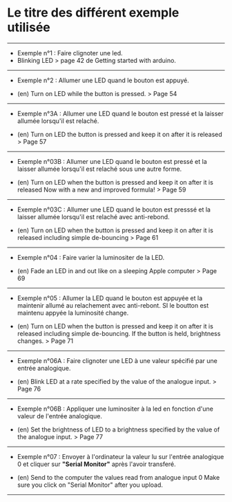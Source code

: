 # Le titre des différent exemple utilisée
-------------------
 + Exemple n°1 : Faire clignoter une led.
 + Blinking LED > page 42 de Getting started with arduino.

-------------------
 + Exemple n°2 : Allumer une LED quand le bouton est appuyé. 
* (en) Turn on LED while the button is pressed. >  Page 54
     
-------------------
 + Exemple n°3A : Allumer une LED quand le bouton est pressé et la laisser allumée lorsqu'il est relaché.      
 * (en) Turn on LED the button is pressed and keep it on after it is released >  Page 57

----     
 + Exemple n°03B : Allumer une LED quand le bouton est pressé et la laisser allumée lorsqu'il est relaché sous une autre forme.    
* (en) Turn on LED when the button is pressed and keep it on after it is released Now with a new and improved formula!    >  Page 59

-----
 + Exemple n°03C : Allumer une LED quand le bouton est presssé et la laisser allumée lorsqu'il est relaché avec anti-rebond.
* (en)  Turn on LED when the button is pressed and keep it on after it is released including simple de-bouncing    > Page 61

----
 + Exemple n°04 : Faire varier la luminositer de la LED.      
* (en) Fade an LED in and out like on a sleeping Apple computer     > Page 69

----
 + Exemple n°05 : Allumer la LED quand le bouton est appuyée et la maintenir allumé au relachement avec anti-rebont. SI le boutton est maintenu appyée la luminosité change.
* (en) Turn on LED when the button is pressed and keep it on after it is released including simple de-bouncing. If the button is held, brightness changes. > Page 71

----
+ Exemple n°06A : Faire clignoter une LED à une valeur spécifié par une entrée analogique.
* (en) Blink LED at a rate specified by the value of the analogue input. > Page 76


---
+ Exemple n°06B : Appliquer une luminositer à la led en fonction d'une valeur de l'entrée analogique.
* (en) Set the brightness of LED to a brightness specified by the value of the analogue input. > Page 77

----
+ Exemple n°07 : Envoyer à l'ordinateur la valeur lu sur l'entrée analogique 0 et cliquer sur **"Serial Monitor"** après l'avoir transferé.
* (en) Send to the computer the values read from analogue input 0 Make sure you click on "Serial Monitor" after you upload.

---
